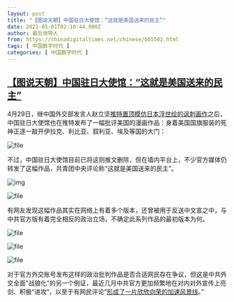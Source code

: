 ```yaml
---
layout: post
title: "【图说天朝】中国驻日大使馆：“这就是美国送来的民主”"
date: 2021-05-01T02:10:44.000Z
author: 最后领导人
from: https://chinadigitaltimes.net/chinese/665502.html
tags: [ 中国数字时代 ]
categories: [ 中国数字时代 ]
---
```

<!--1619835044000-->
[【图说天朝】中国驻日大使馆：“这就是美国送来的民主”](https://chinadigitaltimes.net/chinese/665502.html)
------

<div>
<p>4月29日，继中国外交部发言人赵立坚<a href="https://chinadigitaltimes.net/chinese/665377.html" title="推特置顶模仿日本浮世绘的讽刺画作">推特置顶模仿日本浮世绘的讽刺画作</a>之后，中国驻日大使馆也在推特发布了一幅批评美国的漫画作品：身着美国国旗服装的死神正逐一敲开伊拉克、利比亚、叙利亚、埃及等国的大门：</p><p><img src="https://chinadigitaltimes.net/chinese/files/2021/04/image-1619831846046.png" alt="file" /></p><p>不过，中国驻日大使馆目前已将这则推文删除，但在墙内平台上，不少官方媒体仍转发了这幅作品，共青团中央评论称“这就是美国送来的民主”。</p><p><img src="https://chinadigitaltimes.net/chinese/files/2021/04/image-1619801323983.png" alt="img" /></p><p><img src="https://chinadigitaltimes.net/chinese/files/2021/04/image-1619832033882.png" alt="file" /></p><p>有网友发现这幅作品其实在网络上有着多个版本，还曾被用于反送中文宣之中，与中共官方版有着完全相反的政治立场，不确定此系列作品的最初版本为何。</p><p><img src="https://chinadigitaltimes.net/chinese/files/2021/04/image-1619832593301.png" alt="file" /></p><p><img src="https://chinadigitaltimes.net/chinese/files/2021/04/image-1619832422099.png" alt="file" /></p><p><img src="https://chinadigitaltimes.net/chinese/files/2021/04/image-1619832451699.png" alt="file" /></p><p>对于官方外交账号发布这样的政治批判作品是否合适网民存在争议，但这是中共外交全面&quot;战狼化&quot;的另一个例证，最近几月中共官方更加频繁地在对内对外宣传上亮剑、积极“进攻”，以至于有网民评论“<a href="https://chinadigitaltimes.net/chinese/664173.html" title="形成了一片欣欣向荣的加速风景线">形成了一片欣欣向荣的加速风景线</a>。”</p>
</div>
